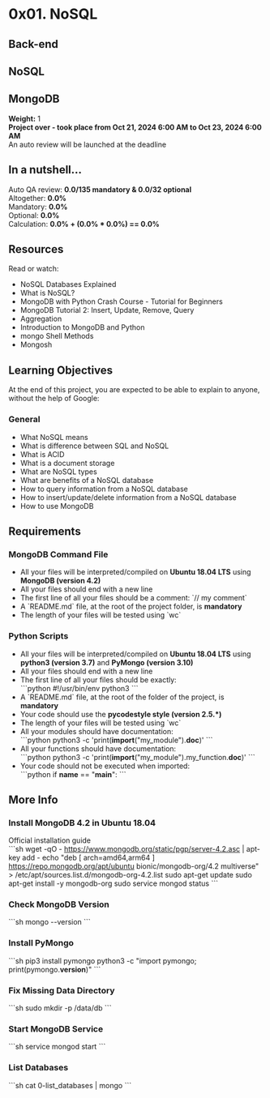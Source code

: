 # 0x01. NoSQL
## Back-end
## NoSQL
## MongoDB
**Weight:** 1  
**Project over - took place from Oct 21, 2024 6:00 AM to Oct 23, 2024 6:00 AM**  
An auto review will be launched at the deadline  
## In a nutshell…  
Auto QA review: **0.0/135 mandatory & 0.0/32 optional**  
Altogether: **0.0%**  
Mandatory: **0.0%**  
Optional: **0.0%**  
Calculation: **0.0% + (0.0% * 0.0%) == 0.0%**  
## Resources  
Read or watch:  
- NoSQL Databases Explained  
- What is NoSQL?  
- MongoDB with Python Crash Course - Tutorial for Beginners  
- MongoDB Tutorial 2: Insert, Update, Remove, Query  
- Aggregation  
- Introduction to MongoDB and Python  
- mongo Shell Methods  
- Mongosh  
## Learning Objectives  
At the end of this project, you are expected to be able to explain to anyone, without the help of Google:  
### General  
- What NoSQL means  
- What is difference between SQL and NoSQL  
- What is ACID  
- What is a document storage  
- What are NoSQL types  
- What are benefits of a NoSQL database  
- How to query information from a NoSQL database  
- How to insert/update/delete information from a NoSQL database  
- How to use MongoDB  
## Requirements  
### MongoDB Command File  
- All your files will be interpreted/compiled on **Ubuntu 18.04 LTS** using **MongoDB (version 4.2)**  
- All your files should end with a new line  
- The first line of all your files should be a comment: \`// my comment\`  
- A \`README.md\` file, at the root of the project folder, is **mandatory**  
- The length of your files will be tested using \`wc\`  
### Python Scripts  
- All your files will be interpreted/compiled on **Ubuntu 18.04 LTS** using **python3 (version 3.7)** and **PyMongo (version 3.10)**  
- All your files should end with a new line  
- The first line of all your files should be exactly:  
\`\`\`python
#!/usr/bin/env python3
\`\`\`  
- A \`README.md\` file, at the root of the folder of the project, is **mandatory**  
- Your code should use the **pycodestyle style (version 2.5.\*)**  
- The length of your files will be tested using \`wc\`  
- All your modules should have documentation:  
\`\`\`python
python3 -c 'print(__import__("my_module").__doc__)'
\`\`\`  
- All your functions should have documentation:  
\`\`\`python
python3 -c 'print(__import__("my_module").my_function.__doc__)'
\`\`\`  
- Your code should not be executed when imported:  
\`\`\`python
if __name__ == "__main__":
\`\`\`  
## More Info  
### Install MongoDB 4.2 in Ubuntu 18.04  
Official installation guide  
\`\`\`sh
wget -qO - https://www.mongodb.org/static/pgp/server-4.2.asc | apt-key add -
echo "deb [ arch=amd64,arm64 ] https://repo.mongodb.org/apt/ubuntu bionic/mongodb-org/4.2 multiverse" > /etc/apt/sources.list.d/mongodb-org-4.2.list
sudo apt-get update
sudo apt-get install -y mongodb-org
sudo service mongod status
\`\`\`  
### Check MongoDB Version  
\`\`\`sh
mongo --version
\`\`\`  
### Install PyMongo  
\`\`\`sh
pip3 install pymongo
python3 -c "import pymongo; print(pymongo.__version__)"
\`\`\`  
### Fix Missing Data Directory  
\`\`\`sh
sudo mkdir -p /data/db
\`\`\`  
### Start MongoDB Service  
\`\`\`sh
service mongod start
\`\`\`  
### List Databases  
\`\`\`sh
cat 0-list_databases | mongo
\`\`\`  